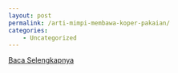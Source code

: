```yaml
---
layout: post
permalink: /arti-mimpi-membawa-koper-pakaian/
categories:
    - Uncategorized
---
```


[Baca Selengkapnya](/04)